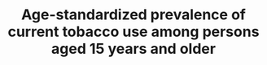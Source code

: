 ---
method_of_computation: >-
  Number  of  current  tobacco  users  aged  18+  years.  "Current  users"  include  both  daily  and  non_daily  users  of  smoked  or  smokeless  tobacco  /  All  respondents  of  the  survey  aged  18+  years  Method  of  estimation  Number  of  respondents  aged  18+  years  currently  using  any  tobacco  product  (smoked  or  smokeless)/(number  of  survey  respondents  aged  18+  years)  x  100.
indicator_definition: >-
  Age_standardized  prevalence  of  current  tobacco  use  among  persons  aged  18+  years.  Smoked  tobacco  products  include  the  consumption  of  cigarettes,  bidis,  cigars,  cheroots,  pipes,  shisha  (water  pipes),  fine_cut  smoking  articles  (roll_your_own),  krekets,  and  any  other  form  of  smoked  tobacco.  "Smokeless  tobacco"  includes  moist  snuff,  plug,  creamy  snuff,  dissolvables,  dry  snuff,  gul,  loose  leaf,  red  tooth  powder,  snus,  chimo,  gutkha,  khaini,  gudakhu,  zarda,  quiwam,  dohra,  tuibur,  nasway,  naas/naswar,  shammah,  betel  quid,  toombak,  pan  (betel  quid),  iqmik,  mishri,  tapkeer,  tombol  and  any  other  tobacco  product  that  is  sniffed,  held  in  the  mouth,  or  chewed.
target: >-
  Strengthen  the  implementation  of  the  World  Health  Organization  Framework  Convention  on  Tobacco  Control  in  all  countries,  as  appropriate.
indicator_name: >-
  Age-standardized  prevalence  of  current  tobacco  use  among  persons  aged  15  years  and  older
title: >-
  Age-standardized  prevalence  of  current  tobacco  use  among  persons  aged  15  years  and  older
permalink: /3-a-1/
sdg_goal: 3
graph_type_description: Line  graph
graph_status_notes: Graphed
layout: indicator
indicator: 3.a.1
un_designated_tier: '1'
un_custodial_agency: 'WHO,  WHO-FCTC'
indicator_variable: current_tobaccouse
graph: longitudinal
variable_description: null
variable_notes: null
target_id: 3.a
has_metadata: true
goal_meta_link: 'http://unstats.un.org/sdgs/files/metadata-compilation/Metadata-Goal-3.pdf'
goal_meta_link_page: 36
source_title: null
source_notes: null
published: true
actual_indicator_available: Daily  smoking  prevalence  among  the  US  population  aged  18  years  and  older
actual_indicator_available_description: Percentage  of  US  population  aged  18  and  over  who  are  daily  smokers
us_method_of_computation: >-
  Percentage  of  persons  who  are  daily  smokers  is  based  on  responses  to  two  questions  from  the  National  Health  Interview  Survey:  “Have  you  smoked  at  least  100  cigarettes  in  your  entire  life?”  and  “Do  you  now  smoke  cigarettes  every  day,  some  days,  or  not  at  all?”  Daily  smokers  are  adults  who  have  smoked  100  cigarettes  in  their  lifetime  and  currently  smoke  every  day.  Percentages  are  generated  using  sampling  survey  weights  to  make  nationally  representative  population  estimates.
periodicity: Annual
date_of_national_source_publication: June  2017
source_agency_staff_name: 'Division  of  Health  Interview  Statistics,  National  Center  for  Health  Statistics'
source_agency_staff_email: ambranum@cdc.gov
source_url: 'http://www.cdc.gov/nchs/nhis/data-questionnaires-documentation.htm'
source_agency_survey_dataset: National  Center  for  Health  Statistics/National  Health  Interview  Survey
graph_title: Percentage  of  US  population  aged  18  and  over  who  are  daily  smokers
date_metadata_updated: October  2017
comments_and_limitations: Rates  are  crude  and  not  age-adjusted  

---